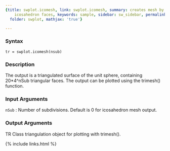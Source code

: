 ```yaml
---
{title: swplot.icomesh, link: swplot.icomesh, summary: creates mesh by subdividing
    icosahedron faces, keywords: sample, sidebar: sw_sidebar, permalink: swplot_icomesh,
  folder: swplot, mathjax: 'true'}

---
```


### Syntax

`tr = swplot.icomesh(nsub)`

### Description

The output is a triangulated surface of the unit sphere, containing
20*4^nSub triangular faces. The output can be plotted using the trimesh()
function.
 

### Input Arguments

`nSub`
: Number of subdivisions. Default is 0 for icosahedron mesh
  output.

### Output Arguments

TR        Class triangulation object for plotting with trimesh().

{% include links.html %}
